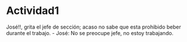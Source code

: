 # Actividad1
José!!, grita el jefe de sección; acaso no sabe que esta prohibido beber durante el trabajo. - José: No se preocupe jefe, no estoy trabajando. 
